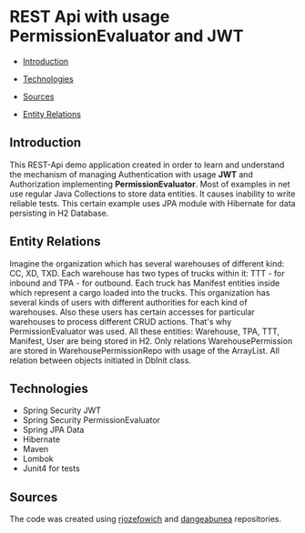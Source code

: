 # REST Api with usage PermissionEvaluator and JWT

- [Introduction](#intro)<p> 
- [Technologies](#technologies)<p> 
- [Sources](#sources)<p>
- [Entity Relations](#entity-relations)

## Introduction ##

This REST-Api demo application created in order to learn and understand the mechanism of managing Authentication with 
usage <b>JWT</b> and Authorization implementing <b>PermissionEvaluator</b>. Most of examples in net use regular 
Java Collections to store data entities. It causes inability to write reliable tests. This certain example uses JPA module 
with Hibernate for data persisting in H2 Database. 

## Entity Relations ##

Imagine the organization which has several warehouses of different kind: CC, XD, TXD. Each warehouse has two types of 
trucks within it: TTT - for inbound and TPA - for outbound. Each truck has Manifest entities inside which represent a cargo
loaded into the trucks. This organization has several kinds of users with different authorities for each kind of warehouses.
Also these users has certain accesses for particular warehouses to process different CRUD actions. That's why PermissionEvaluator was used. 
All these entities: Warehouse, TPA, TTT, Manifest, User are being stored in H2. Only relations WarehousePermission are stored
in WarehousePermissionRepo with usage of the ArrayList. All relation between objects initiated in DbInit class. 
 
## Technologies ##

* Spring Security JWT
* Spring Security PermissionEvaluator
* Spring JPA Data
* Hibernate
* Maven
* Lombok
* Junit4 for tests

## Sources ##

The code was created using <a href="https://github.com/rjozefowicz/spring-security">rjozefowich</a> 
and <a href="https://github.com/dangeabunea/RomanianCoderExamples">dangeabunea</a> repositories.

